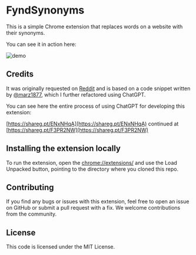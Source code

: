 # FyndSynonyms

This is a simple Chrome extension that replaces words on a website with their synonyms.

You can see it in action here:

![demo](https://i.postimg.cc/Z5LkQHzj/Screenshot-2023-05-10-at-01-19-09.png)


## Credits

It was originally requested on [Reddit](https://www.reddit.com/r/SomebodyMakeThis/comments/136bicl/browser_extension_find_in_page_all_synonyms/) and is based on a code snippet written by [@marz1877](https://github.com/marz1877), which I further refactored using ChatGPT.

You can see here the entire process of using ChatGPT for developing this extension:

[https://shareg.pt/ENxNHqA](https://shareg.pt/ENxNHqA) continued at [https://shareg.pt/F3PR2NW](https://shareg.pt/F3PR2NW)

## Installing the extension locally

To run the extension, open the [chrome://extensions/](chrome://extensions/) and use the Load Unpacked button, pointing to the directory where you cloned this repo.

## Contributing

If you find any bugs or issues with this extension, feel free to open an issue on GitHub or submit a pull request with a fix. We welcome contributions from the community.

## License

This code is licensed under the MIT License.
